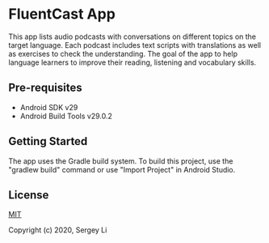 # FluentCast App
This app lists audio podcasts with conversations on different topics on the target language. Each podcast includes text scripts with translations as well as exercises to check the understanding. The goal of the app to help language learners to improve their reading, listening and vocabulary skills.

## Pre-requisites
* Android SDK v29
* Android Build Tools v29.0.2

## Getting Started
The app uses the Gradle build system. To build this project, use the "gradlew build" command or use "Import Project" in Android Studio.

## License
[MIT](https://opensource.org/licenses/MIT)

Copyright (c) 2020, Sergey Li
